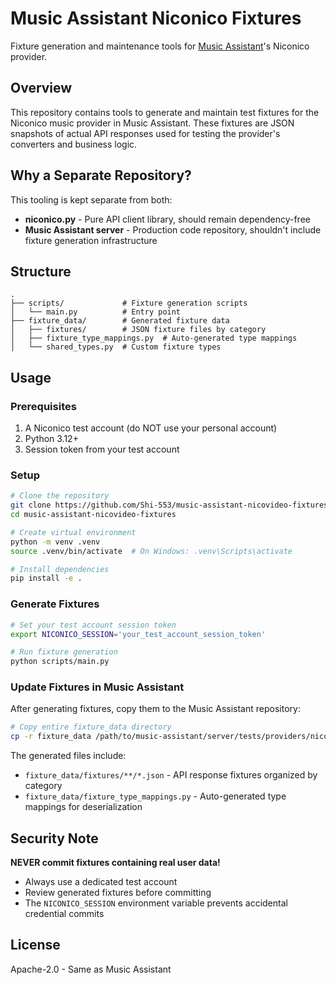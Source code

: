 # Music Assistant Niconico Fixtures

Fixture generation and maintenance tools for [Music Assistant](https://github.com/music-assistant/server)'s Niconico provider.

## Overview

This repository contains tools to generate and maintain test fixtures for the Niconico music provider in Music Assistant. These fixtures are JSON snapshots of actual API responses used for testing the provider's converters and business logic.

## Why a Separate Repository?

This tooling is kept separate from both:
- **niconico.py** - Pure API client library, should remain dependency-free
- **Music Assistant server** - Production code repository, shouldn't include fixture generation infrastructure

## Structure

```
.
├── scripts/             # Fixture generation scripts
│   └── main.py          # Entry point
├── fixture_data/        # Generated fixture data
│   ├── fixtures/        # JSON fixture files by category
│   ├── fixture_type_mappings.py  # Auto-generated type mappings
│   └── shared_types.py  # Custom fixture types
```

## Usage

### Prerequisites

1. A Niconico test account (do NOT use your personal account)
2. Python 3.12+
3. Session token from your test account

### Setup

```bash
# Clone the repository
git clone https://github.com/Shi-553/music-assistant-nicovideo-fixtures.git
cd music-assistant-nicovideo-fixtures

# Create virtual environment
python -m venv .venv
source .venv/bin/activate  # On Windows: .venv\Scripts\activate

# Install dependencies
pip install -e .
```

### Generate Fixtures

```bash
# Set your test account session token
export NICONICO_SESSION='your_test_account_session_token'

# Run fixture generation
python scripts/main.py
```

### Update Fixtures in Music Assistant

After generating fixtures, copy them to the Music Assistant repository:

```bash
# Copy entire fixture_data directory
cp -r fixture_data /path/to/music-assistant/server/tests/providers/nicovideo/
```

The generated files include:
- `fixture_data/fixtures/**/*.json` - API response fixtures organized by category
- `fixture_data/fixture_type_mappings.py` - Auto-generated type mappings for deserialization

## Security Note

**NEVER commit fixtures containing real user data!**

- Always use a dedicated test account
- Review generated fixtures before committing
- The `NICONICO_SESSION` environment variable prevents accidental credential commits

## License

Apache-2.0 - Same as Music Assistant
